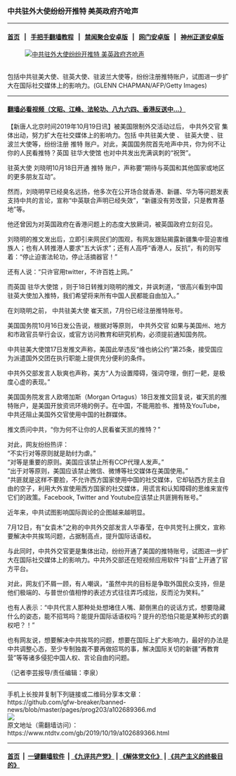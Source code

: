 ### 中共驻外大使纷纷开推特 美英政府齐呛声
------------------------

#### [首页](https://github.com/gfw-breaker/banned-news/blob/master/README.md) &nbsp;&nbsp;|&nbsp;&nbsp; [手把手翻墙教程](https://github.com/gfw-breaker/guides/wiki) &nbsp;&nbsp;|&nbsp;&nbsp; [禁闻聚合安卓版](https://github.com/gfw-breaker/bn-android) &nbsp;&nbsp;|&nbsp;&nbsp; [网门安卓版](https://github.com/oGate2/oGate) &nbsp;&nbsp;|&nbsp;&nbsp; [神州正道安卓版](https://github.com/SzzdOgate/update) 



<div><div class="featured_image">
 <a href="https://i.ntdtv.com/assets/uploads/2019/09/gettyimages-1161582843-594x594-1.jpg" target="_blank">
  <figure>
   <img alt="中共驻外大使纷纷开推特 美英政府齐呛声" src="https://i.ntdtv.com/assets/uploads/2019/09/gettyimages-1161582843-594x594-1-800x450.jpg"/>
  </figure><br/>
 </a>
 <span class="caption">
  包括中共驻美大使、驻英大使、驻波兰大使等，纷纷注册推特账户，试图进一步扩大在国际社交媒体上的影响力。(GLENN CHAPMAN/AFP/Getty Images)
 </span>
</div>
</div><hr/>

#### [翻墙必看视频（文昭、江峰、法轮功、八九六四、香港反送中...）](https://github.com/gfw-breaker/banned-news/blob/master/pages/links.md)

<div><div class="post_content" itemprop="articleBody">
 <p>
  【新唐人北京时间2019年10月19日讯】被美国限制外交活动过后，
  <ok href="https://www.ntdtv.com/gb/中共外交官.htm">
   中共外交官
  </ok>
  集体出动，努力扩大在社交媒体上的影响力。包括
  <ok href="https://www.ntdtv.com/gb/中共驻美大使.htm">
   中共驻美大使
  </ok>
  、
  <ok href="https://www.ntdtv.com/gb/驻英大使.htm">
   驻英大使
  </ok>
  、驻波兰大使等，纷纷注册
  <ok href="https://www.ntdtv.com/gb/推特.htm">
   推特
  </ok>
  账户。对此，美国国务院首先呛声中共，你为何不让你的人民看推特？英国
  <ok href="https://www.ntdtv.com/gb/驻华大使馆.htm">
   驻华大使馆
  </ok>
  也对中共发出充满讽刺的“祝贺”。
 </p>
 <p>
  <ok href="https://www.ntdtv.com/gb/驻英大使.htm">
   驻英大使
  </ok>
  刘晓明10月18日开通
  <ok href="https://www.ntdtv.com/gb/推特.htm">
   推特
  </ok>
  账户，声称要“期待与英国和其他国家或地区的更多朋友互动”。
 </p>
 <p>
  然而，刘晓明早已经臭名远扬，他多次在公开场合就香港、新疆、华为等问题发表支持中共的言论，宣称“中英联合声明已经失效”，“新疆没有劳改营，只是教育基地”等。
 </p>
 <p>
  他还曾因为对英国政府在香港问题上的态度大放厥词，被英国政府立刻召见。
 </p>
 <p>
  刘晓明的推文发出后，立即引来网民们的围观，有网友跟贴揭露新疆集中营迫害维族人；也有人转推港人要求“五大诉求”；还有人高呼“香港人，反抗”，有的则写着：“停止迫害法轮功，停止活摘器官！”
 </p>
 <p>
  还有人说：“只许官用twitter，不许百姓上网。”
 </p>
 <p>
  而英国
  <ok href="https://www.ntdtv.com/gb/驻华大使馆.htm">
   驻华大使馆
  </ok>
  ，则于18日转推刘晓明的推文，并讽刺道，“很高兴看到中国驻英大使加入推特，我们希望将来所有中国人民都能自由加入。”
 </p>
 <p>
  在刘晓明之前，
  <ok href="https://www.ntdtv.com/gb/中共驻美大使.htm">
   中共驻美大使
  </ok>
  崔天凯，7月份已经注册推特账号。
 </p>
 <p>
  美国国务院10月16日发公告说，根据对等原则，
  <ok href="https://www.ntdtv.com/gb/中共外交官.htm">
   中共外交官
  </ok>
  如果与美国州、地方和市政官员举行会议，或官方访问教育和研究机构，必须提前通知国务院。
 </p>
 <p>
  中共驻美大使馆17日发推文声称，美国此举违反“维也纳公约”第25条，接受国应为派遣国外交团在执行职能上提供充分便利的条件。
 </p>
 <p>
  中共外交部发言人耿爽也声称，美方“人为设置障碍，强词夺理，倒打一耙，是极度心虚的表现。”
 </p>
 <p>
  美国国务院发言人欧塔加斯（Morgan Ortagus）18日发推文回复说，崔天凯的推特账户，是美国开放资讯环境的例子。在中国，不能用脸书、推特及YouTube，中共还阻止美国外交官使用中国的社群媒体。
 </p>
 <p>
  推文质问中共，“你为何不让你的人民看崔天凯的推特？”
 </p>
 <p>
  对此，网友纷纷热评：
  <br/>
  “不实行对等原则就是助纣为虐。”
  <br/>
  “对等是重要的原则。美国应该禁止所有CCP代理人发声。”
  <br/>
  “出于对等原则，美国应该禁止微信、微博等社交媒体在美国使用。”
  <br/>
  “共匪就是这样不要脸，不允许西方国家使用中国的社交媒体，它却钻西方民主自由的空子，利用大外宣使用西方国家的社交媒体，用谎言和认知障碍的思维来宣传它们的政策。Facebook, Twitter and Youtube应该禁止共匪拥有账号。”
 </p>
 <p>
  近年来，中共试图影响国际舆论的企图越来越明显。
 </p>
 <p>
  7月12日，有“女袁木”之称的中共外交部发言人华春莹，在中共党刊上撰文，宣称要解决中共挨骂问题，占据制高点，提升国际话语权。
 </p>
 <p>
  与此同时，中共外交官更是集体出动，纷纷开通了美国的推特账号，试图进一步扩大在国际社交媒体上的影响力。中共外交部还在短视频应用软件“抖音”上开通了官方平台。
 </p>
 <p>
  对此，网友们不屑一顾，有人嘲讽，“虽然中共的目标是争取外国民众支持，但是他们极端的、与普世价值相悖的表述方式往往弄巧成拙，反而沦为笑料。”
 </p>
 <p>
  也有人表示：“中共代言人那种处处想堵住人嘴、颠倒黑白的说话方式，想要隐藏什么的姿态，能不招骂吗？能提升国际话语权吗？提升的恐怕只能是某种形式的霸权吧？！”
 </p>
 <p>
  也有网友说，想要解决中共挨骂的问题，想要在国际上扩大影响力，最好的办法是中共调整心态，至少专制独裁不要再做招骂的事，解决国际关切的新疆“再教育营”等等诸多侵犯中国人权、言论自由的问题。
 </p>
 <p>
  （记者李芸报导/责任编辑：李泉）
 </p>
 <div class="single_ad">
 </div>
</div>
</div>
<hr/>
手机上长按并复制下列链接或二维码分享本文章：<br/>
https://github.com/gfw-breaker/banned-news/blob/master/pages/prog203/a102689366.md <br/>
<a href='https://github.com/gfw-breaker/banned-news/blob/master/pages/prog203/a102689366.md'><img src='https://github.com/gfw-breaker/banned-news/blob/master/pages/prog203/a102689366.md.png'/></a> <br/>
原文地址（需翻墙访问）：https://www.ntdtv.com/gb/2019/10/19/a102689366.html


------------------------
#### [首页](https://github.com/gfw-breaker/banned-news/blob/master/README.md) &nbsp;|&nbsp; [一键翻墙软件](https://github.com/gfw-breaker/nogfw/blob/master/README.md) &nbsp;| [《九评共产党》](https://github.com/gfw-breaker/9ping.md/blob/master/README.md#九评之一评共产党是什么) | [《解体党文化》](https://github.com/gfw-breaker/jtdwh.md/blob/master/README.md) | [《共产主义的终极目的》](https://github.com/gfw-breaker/gczydzjmd.md/blob/master/README.md)


<img src='http://gfw-breaker.win/banned-news/pages/prog203/a102689366.md' width='0px' height='0px'/>